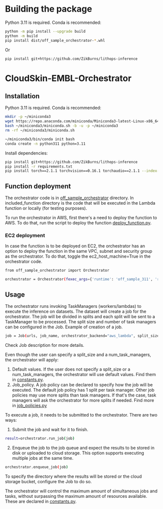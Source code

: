 # Building the package
Python 3.11 is required. Conda is recommended:
```bash
python -m pip install --upgrade build
python -m build
pip install dist/off_sample_orchestrator-*.whl
```
Or
```bash
pip install git+https://github.com/ZikBurns/lithops-inference
```

# CloudSkin-EMBL-Orchestrator

## Installation
Python 3.11 is required. Conda is recommended:
```bash
mkdir -p ~/miniconda3
wget https://repo.anaconda.com/miniconda/Miniconda3-latest-Linux-x86_64.sh -O ~/miniconda3/miniconda.sh
bash ~/miniconda3/miniconda.sh -b -u -p ~/miniconda3
rm -rf ~/miniconda3/miniconda.sh

~/miniconda3/bin/conda init bash
conda create -n python311 python=3.11
```

Install dependencies:

```bash
pip install git+https://github.com/ZikBurns/lithops-inference
pip install -r requirements.txt
pip install torch==2.1.1 torchvision==0.16.1 torchaudio==2.1.1 --index-url https://download.pytorch.org/whl/cpu

```

## Function deployment
The orchestrator code is in [off_sample_orchestrator](off_sample_orchestrator) directory.
In included_function directory is the code that will be executed in the Lambda function or locally (for testing purposes).

To run the orchestrator in AWS, first there's a need to deploy the function to AWS.
To do that, run the script to deploy the function [deploy_function.py](lambda_test%2Fdeploy_function.py).

### EC2 deployment
In case the function is to be deployed on EC2, the orchestrator has an option to deploy the function in the same VPC, subnet and security group as the orchestrator.
To do that, toggle the ec2_host_machine=True in the orchestrator code.
```bash
from off_sample_orchestrator import Orchestrator

orchestrator = Orchestrator(fexec_args={'runtime': 'off_sample_311', 'runtime_memory': 3008}, ec2_host_machine=True, initialize=False)
```

## Usage
The orchestrator runs invoking TaskManagers (workers/lambdas) to execute the inference on datasets. 
The dataset will create a job for the orchestrator.
The job will be divided in splits and each split will be sent to a TaskManager to be processed.
The split size and number of task managers can be configured in the Job.
Example of creation of a job.
```bash
job = Job(urls, job_name, orchestrator_backend="aws_lambda", split_size=split_size, num_task_managers=num_task_managers)
```
Check Job description for more details.

Even though the user can specify a split_size and a num_task_managers, the orchestrator will apply:
1. Default values. If the user does not specify a split_size or a num_task_managers, the orchestrator will use default values. Find them in [constants.py](off_sample_orchestrator%2Fconstants.py).
2. Job_policy. A job policy can be declared to specify how the job will be executed. The default job policy has 1 split per task manager. Other job policies may use more splits than task managers. If that's the case, task managers will ask the orchestrator for more splits if needed. Find more in [job_policies.py](off_sample_orchestrator%2Fjob_policies.py)


To execute a job, it needs to be submitted to the orchestrator.
There are two ways:
1. Submit the job and wait for it to finish.
```bash
result=orchestrator.run_job(job)
```

2. Enqueue the job to the job queue and expect the results to be stored in disk or uploaded to cloud storage. This option supports executing multiple jobs at the same time.
```bash
orchestrator.enqueue_job(job)
```
To specify the directory where the results will be stored or the cloud storage bucket, configure the Job to do so. 

The orchestrator will control the maximum amount of simultaneous jobs and tasks, without surpassing the maximum amount of resources available. These are declared in [constants.py](off_sample_orchestrator%2Fconstants.py).


